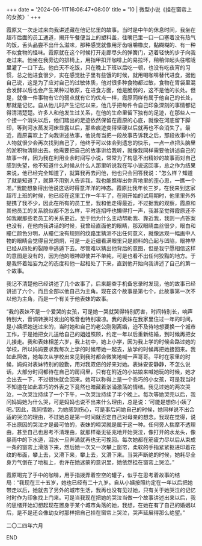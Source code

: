 +++
date = '2024-06-11T16:06:47+08:00'
title = '10 | 微型小说《挂在窗帘上的女孩》'
+++

霞原又一次走过来向我讲述藏在他记忆里的故事。当时是中午的休息时间，我坐在超市后面的员工通道，揭开午餐便当上的塑料盖，往嘴巴里一口一口塞着没有热气的饭，舌头品尝不出什么滋味，那种感觉就像用牙齿咀嚼橡皮，黏糊糊的、有一种不似食物的怪味。霞原就在这个时候打开走廊尽头的弹簧门，迈着轻快的步子向我走过来。他坐在我旁边的排椅上，用指甲扣开咖啡上的易拉环，稍稍仰起头往喉咙里灌了一口下去。他白天不吃饭，只在晚上下班以后吃一顿，也没有吃夜宵的习惯，总之他进食很少，实在感觉肚子里有些饿的时候，就用喝咖啡替代进食，据他自己说，这是为了应对自己的过敏体质，他对很多种食物都过敏，食物在胃袋里混合发酵以后也会产生某种过敏原，在进食方面，他是脆弱的，这不是他的长处。但是，就像一件事物有它的弱点就有它的优点一样，霞原同样有属于他自己的长处，那就是记忆。自从他儿时产生记忆以来，他几乎把每件令自己印象深刻的事情都记得清清楚楚。许多人和他发生过关系，在他的生命里留下独有的足迹，在那些人一个接一个消失以后，他们踏出的足迹依然保留在霞原的心底，就像在河底留下脚印，等到河水蒸发河床显露以后，那些痕迹变得坚硬以后就再也不会消失了。最近，霞原喜欢上了向我讲述故事，他说每当把一段故事告诉我之后，那段故事中的人物就很少会再次找到自己了，他终于可以体会到遗忘的快乐，一点一点把头脑里的淤积物清除出去。他需要把自己的故事讲给我听，就像我同样需要他讲述自己的故事一样，因为我在利用业余时间写小说，常常为了构思不出精妙的故事而对自己感到失望，他不知道什么时候从什么人那里听说我在写小说这回事，总之作为结果来说，他已经完全知道了，就算我再去问他，他也只会回答我说：“怎么样？知道了就是知道了，就算不用别人告诉我，我也能瞧得出你背地里的歪心思，一瞧一个准。”我能想象得出他说这话时得意洋洋的神态。霞原比我年长三岁，在我来到这家超市上班的时候，他已经在这里工作一年半了，在刚开始的试用期时，他里里外外提携了我不少，因此在所有的员工里，我和他走得最近，不过据我的观察，霞原和其他员工的关系貌似都不怎么样，平时连招呼也懒得打一声，我甚至觉得霞原还不如我跟那些老员工的关系更近。至于他为什么主动帮助我、靠近我，我则一点答案也没有，在他向我讲话的时候，我曾经直面他的眼睛，那双眼睛血丝很少，眼白和瞳仁颜色分明，从瞳仁没有规则的纹路里猜测不出任何意义，就像远观一幅画中人物的眼睛会觉得目光炯炯，可是一走近细看满眼里只是颜料的凸起与凹陷，眼神早已经从四处的裂隙中逃遁下去。尽管难以猜出他背后的意图，但是我宁愿相信这样的意图是没有的，因为他的眼神即使并不单纯，可是也看不出任何狡黠的地方。于是我怀着姑妄为之的态度和他一起相处了下来，直到他开始向我讲述了自己的第一个故事。

我记不清楚他已经讲述了几个故事了，后来翻查手机备忘录时发现，他的故事已经讲述了六个，而且全部以他自己为主角。现在这个故事是第七个，此故事第一次不以他为主角，而是一个有关于他表妹的故事。

“我的表妹不是一个爱哭的女孩，可是她一哭就哭得特别厉害，时间特别长，响声特别大，音调转换时发出的喉音也特别凄凉。我的表妹在我家里住过一年的时间，是小姨把她送过来的，当时她和自己的老公刚刚离婚，迫不及待地想要换一个城市工作，于是她把女儿送给自己的姐姐照顾，约定一年以后重新结婚，到时候再把女儿接走。我和表妹相差六岁，我上初中，她上小学，因为我上学的时候会路过她的学校，所以妈妈要求我每次上学的时候带她一起去，放学的时候再把她接回来。我如此照做，她每次从学校出来见到我时都会微笑地喊一声哥哥。平时在家里的时候，妈妈对表妹特别的殷勤，用对我双倍的好来对她。表妹安安静静，不怎么说话，大部分时间都待在自己的房间里，只有在附近的小姑娘来喊她玩的时候，她才会出去一下，不过很快就会回来。她可以称得上是一个乖巧的小女孩，可是我当时不知道在如此乖巧的外表之下竟然也暗藏着汹涌激荡的情绪。我见过她的两次哭泣，一次哭泣持续了一个下午，一次哭泣持续了半个晚上。每次等她哭完以后，我问妈妈她为什么哭，可是妈妈也说不出来什么理由，总是说：‘可能是想你小姨了吧。’因此，我同情她，为她感到伤心，可是事后问她自己的时候，她同样说不出合适的哭泣的理由，不过她总是第一时间就否定自己对母亲的想念。我现在觉得，说不出原因的哭泣才是最可怕的，表妹的啼哭就是属于这一种。任何旁人揣摩不透理由，甚至自己也思考不清理由，就那样毫无征兆地开始哭泣，像打开的水龙头，像暴雨中的下水道，泪水一旦奔涌就再也无可挽回。每次她都在筋疲力尽以后从束成一条的窗帘上滑落下来，然后她一次又一次攀上窗帘，柔软的手指紧紧抠进印着花纹的布面，攀上去，又滑下来，攀上去，又滑下来。当哭声断绝的时候，她耗尽全身力气倒在了地板上，也许在她迷蒙的意识里，她依然挂在窗帘上哭泣。”

霞原喝完了手中的咖啡，用手指拨弄着空空的罐子，似乎在思考着故事的结局：“我现在三十五岁，她也已经有二十九岁。自从小姨按照约定在一年以后把她带走以后，她就去了另外的城市生活，我再也没有见过她，只有关于她哭泣的记忆时时作为印象找上门来。可是当我现在把她的哭泣当做一个故事讲述出来以后，我的思绪开始幻想起现在置身于某个城市角落的她，我想，在她在有了自己的婚姻以后，是不是还会像幼女时那样把自己挂在窗帘上哭泣，哭声延展得那么绝望。”

二〇二四年六月

END



